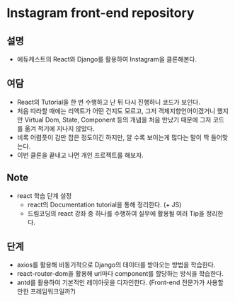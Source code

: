 # Instagram front-end repository

## 설명

- 에듀케스트의 React와 Django를 활용하여 Instagram을 클론해본다.

## 여담

- React의 Tutorial을 한 번 수행하고 난 뒤 다시 진행하니 코드가 보인다.
- 처음 따라할 때에는 리액트가 어떤 건지도 모르고, 그저 객체지향언어이겠거니 했지만 Virtual Dom, State, Component 등의 개념을 처음 만났기 때문에 그저 코드를 옮겨 적기에 지나지 않았다.
- 비록 어렴풋이 감만 잡은 정도이긴 하지만, 알 수록 보이는게 많다는 말이 딱 들어맞는다.
- 이번 클론을 끝내고 나면 개인 프로젝트를 해보자.

## Note

- react 학습 단계 설정
  - react의 Documentation tutorial을 통해 정리한다. (+ JS)
  - 드림코딩의 react 강좌 중 하나를 수행하여 실무에 활용될 여러 Tip을 정리한다.

## 단계

- axios를 활용해 비동기적으로 Django의 데이터를 받아오는 방법을 학습한다.
- react-router-dom을 활용해 url마다 component를 할당하는 방식을 학습한다.
- antd를 활용하여 기본적인 레이아웃을 디자인한다. (Front-end 전문가가 사용할 만한 프레임워크일까?)